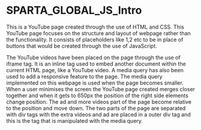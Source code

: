 # SPARTA_GLOBAL_JS_Intro

This is a YouTube page created through the use of HTML and CSS. This YouTube page focuses on the structure and layout of webpage rather than the functionality. It consists of placeholders like 1,2 etc to be in place of buttons that would be created through the use of JavaScript.  

The YouTube videos have been placed on the page through the use of iframe tag. It is an inline tag used to embed another document within the current HTML page, like a YouTube video. A media query has also been used to add a responsive feature to the page. The media query implemented on this webpage is used when the page becomes smaller. When a user minimises the screen the YouTube page created merges closer together and when it gets to 650px the position of the right side elements change position. The ad and more videos part of the page become relative to the position and move down. The two parts of the page are separated with div tags with the extra videos and ad are placed in a outer div tag and this is the tag that is manipulated with the media query. 
